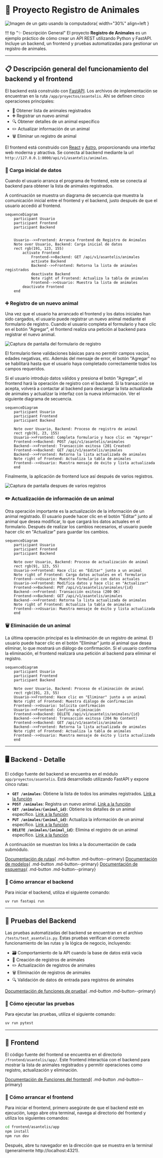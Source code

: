 # 🐾 Proyecto Registro de Animales

![Imagen de un gato usando la computadora](https://www.teknofilo.com/wp-content/uploads/2023/05/catgpt-teknofilo-1280x717.jpg){ width="30%" align=left }

!!! tip "✨ Descripción General"
    El proyecto **Registro de Animales** es un ejemplo práctico de cómo crear un API REST utilizando Python y FastAPI. Incluye un backend, un frontend y pruebas automatizadas para gestionar un registro de animales.

---

## 📋 Descripción general del funcionamiento del backend y el frontend

El backend está construido con [FastAPI](https://fastapi.tiangolo.com/). Los archivos de implementación se encuentran en la ruta `/app/proyectos/asantelis`. Ahí se definen cinco operaciones principales:

- 📜 Obtener lista de animales registrados
- ➕ Registrar un nuevo animal
- 🔍 Obtener detalles de un animal específico
- ✏️ Actualizar información de un animal
- 🗑️ Eliminar un registro de animal

El frontend está construido con [React](https://reactjs.org/) y [Astro](https://astro.build/), proporcionando una interfaz web moderna y atractiva. Se conecta al backend mediante la url `http://127.0.0.1:8000/api/v1/asantelis/animales`.

### 🔄 Carga inicial de datos

Cuando el usuario arranca el programa de frontend, este se conecta al backend para obtener la lista de animales registrados.

A continuación se muestra un diagrama de secuencia que muestra la comunicación inicial entre el frontend y el backend, justo después de que el usuario accedió al frontend.

```mermaid
sequenceDiagram
    participant Usuario
    participant Frontend
    participant Backend


    Usuario-->>Frontend: Arranca frontend de Registro de Animales
    Note over Usuario, Backend: Carga inicial de datos
    rect rgb(191, 123, 155)
        activate Frontend
            Frontend->>Backend: GET /api/v1/asantelis/animales
            activate Backend
            Backend-->>Frontend: Retorna la lista de animales registrados
            deactivate Backend
            Note right of Frontend: Actualiza la tabla de animales
            Frontend-->>Usuario: Muestra la lista de animales
        deactivate Frontend
    end
```

### ➕ Registro de un nuevo animal

Una vez que el usuario ha arrancado el frontend y los datos iniciales han sido cargados, el usuario puede registrar un nuevo animal mediante el formulario de registro. Cuando el usuario completa el formulario y hace clic en el botón "Agregar", el frontend realiza una petición al backend para registrar el nuevo animal.

![Captura de pantalla del formulario de registro](image-1.png)

El formulario tiene validaciones básicas para no permitir campos vacíos, edades negativas, etc. Además del mensaje de error, el botón "Agregar" no se habilitará hasta que el usuario haya completado correctamente todos los campos requeridos.

Si el usuario introdujo datos válidos y presiona el botón "Agregar", el frontend hará la operación de registro con el backend. Si la transacción se acepta, volverá a contactar al backend para descargar la lista actualizada de animales y actualizar la interfaz con la nueva información. Ver el siguiente diagrama de secuencia.

```mermaid
sequenceDiagram
    participant Usuario
    participant Frontend
    participant Backend

    Note over Usuario, Backend: Proceso de registro de animal
    rect rgb(91, 23, 155)
    Usuario->>Frontend: Completa formulario y hace clic en "Agregar"
    Frontend->>Backend: POST /api/v1/asantelis/animales
    Backend-->>Frontend: Transacción exitosa (201 Created)
    Frontend->>Backend: GET /api/v1/asantelis/animales
    Backend-->>Frontend: Retorna la lista actualizada de animales
    Note right of Frontend: Actualiza la tabla de animales
    Frontend-->>Usuario: Muestra mensaje de éxito y lista actualizada
    end
```

Finalmente, la aplicación de frontend luce así después de varios registros.

![Captura de pantalla despues de varios registros](image-2.png)

### ✏️ Actualización de información de un animal

Otra operación importante es la actualización de la información de un animal registrado. El usuario puede hacer clic en el botón "Editar" junto al animal que desea modificar, lo que cargará los datos actuales en el formulario. Después de realizar los cambios necesarios, el usuario puede hacer clic en "Actualizar" para guardar los cambios.

```mermaid
sequenceDiagram
    participant Usuario
    participant Frontend
    participant Backend

    Note over Usuario, Backend: Proceso de actualización de animal
    rect rgb(91, 123, 55)
    Usuario->>Frontend: Hace clic en "Editar" junto a un animal
    Note right of Frontend: Carga datos actuales en el formulario
    Frontend-->>Usuario: Muestra formulario con datos actuales
    Usuario->>Frontend: Modifica datos y hace clic en "Actualizar"
    Frontend->>Backend: PUT /api/v1/asantelis/animales/{id}
    Backend-->>Frontend: Transacción exitosa (200 OK)
    Frontend->>Backend: GET /api/v1/asantelis/animales
    Backend-->>Frontend: Retorna la lista actualizada de animales
    Note right of Frontend: Actualiza la tabla de animales
    Frontend-->>Usuario: Muestra mensaje de éxito y lista actualizada
    end
```

### 🗑️ Eliminación de un animal

La última operación principal es la eliminación de un registro de animal. El usuario puede hacer clic en el botón "Eliminar" junto al animal que desea eliminar, lo que mostrará un diálogo de confirmación. Si el usuario confirma la eliminación, el frontend realizará una petición al backend para eliminar el registro.

```mermaid
sequenceDiagram
    participant Usuario
    participant Frontend
    participant Backend

    Note over Usuario, Backend: Proceso de eliminación de animal
    rect rgb(191, 23, 55)
    Usuario->>Frontend: Hace clic en "Eliminar" junto a un animal
    Note right of Frontend: Muestra diálogo de confirmación
    Frontend-->>Usuario: Solicita confirmación
    Usuario->>Frontend: Confirma eliminación
    Frontend->>Backend: DELETE /api/v1/asantelis/animales/{id}
    Backend-->>Frontend: Transacción exitosa (204 No Content)
    Frontend->>Backend: GET /api/v1/asantelis/animales
    Backend-->>Frontend: Retorna la lista actualizada de animales
    Note right of Frontend: Actualiza la tabla de animales
    Frontend-->>Usuario: Muestra mensaje de éxito y lista actualizada
    end
```

---

## 🖥️ Backend - Detalle

El código fuente del backend se encuentra en el módulo `app/proyectos/asantelis`. Está desarrollado utilizando FastAPI y expone cinco rutas:

- **`GET /animales`**: Obtiene la lista de todos los animales registrados. [Link a la función](backend.md#app.proyectos.asantelis.routes.animals_list)
- **`POST /animales`**: Registra un nuevo animal. [Link a la función](backend.md#app.proyectos.asantelis.routes.create_animal)
- **`GET /animales/{animal_id}`**: Obtiene los detalles de un animal específico. [Link a la función](backend.md#app.proyectos.asantelis.routes.get_animal)
- **`PUT /animales/{animal_id}`**: Actualiza la información de un animal específico. [Link a la función](backend.md#app.proyectos.asantelis.routes.update_animal)
- **`DELETE /animales/{animal_id}`**: Elimina el registro de un animal específico. [Link a la función](backend.md#app.proyectos.asantelis.routes.delete_animal)

A continuación se muestran los links a la documentación de cada submódulo.

[Documentación de rutas](autodocs.md#routes){ .md-button .md-button--primary}
[Documentación de modelos](autodocs.md#models){ .md-button .md-button--primary}
[Documentación de esquemas](autodocs.md#schemas){ .md-button .md-button--primary}


### 🚀 Cómo arrancar el backend

Para iniciar el backend, utiliza el siguiente comando:

```bash
uv run fastapi run
```

---

## 🧪 Pruebas del Backend

Las pruebas automatizadas del backend se encuentran en el archivo `/tests/test_asantelis.py`. Estas pruebas verifican el correcto funcionamiento de las rutas y la lógica de negocio, incluyendo:

- 🗃️ Comportamiento de la API cuando la base de datos está vacía
- 🐾 Creación de registros de animales
- ✏️ Actualización de registros de animales
- 🗑️ Eliminación de registros de animales
- 🔍 Validación de datos de entrada para registros de animales

[Documentación de funciones de prueba](tests.md){ .md-button .md-button--primary}

### 🧪 Cómo ejecutar las pruebas
Para ejecutar las pruebas, utiliza el siguiente comando:

```bash
uv run pytest
```

---

## 🎨 Frontend

El código fuente del frontend se encuentra en el directorio `/frontend/asantelis/app/`. Este frontend interactúa con el backend para mostrar la lista de animales registrados y permitir operaciones como registro, actualización y eliminación.

[Documentación de Funciones del frontend](frontend.md){ .md-button .md-button--primary}


### 🚀 Cómo arrancar el frontend

Para iniciar el frontend, primero asegúrate de que el backend esté en ejecución, luego abre otra terminal, navega al directorio del frontend y utiliza los siguientes comandos:

```bash
cd frontend/asantelis/app
npm install
npm run dev
```

Después, abre tu navegador en la dirección que se muestra en la terminal (generalmente http://localhost:4321).
